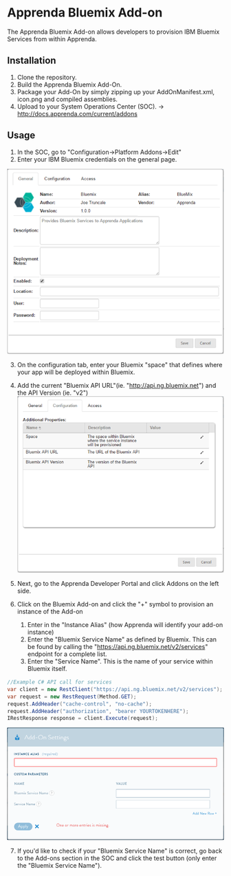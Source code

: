 # Apprenda Bluemix Add-on

The Apprenda Bluemix Add-on allows developers to provision IBM Bluemix Services from within Apprenda. 

## Installation

1. Clone the repository.
2. Build the Apprenda Bluemix Add-On.
3. Package your Add-On by simply zipping up your AddOnManifest.xml, icon.png and compiled assemblies. 
4. Upload to your System Operations Center (SOC). -> http://docs.apprenda.com/current/addons


## Usage
1. In the SOC, go to "Configuration->Platform Addons->Edit"
2. Enter your IBM Bluemix credentials on the general page.       


![](/readme_images/bluemixaddon_general.png)


3. On the configuration tab, enter your Bluemix "space" that defines where your app will be deployed within Bluemix. 
4.  Add the current "Bluemix API URL"(ie. "http://api.ng.bluemix.net") and the API Version (ie. "v2")  
    ![](/readme_images/bluemixaddon_config.png)


5. Next, go to the Apprenda Developer Portal and click Addons on the left side.
6. Click on the Bluemix Add-on and click the "+" symbol to provision an instance of the Add-on
    1. Enter in the "Instance Alias" (how Apprenda will identify your add-on instance)
    2. Enter the "Bluemix Service Name" as defined by Bluemix. This can be found by calling the "https://api.ng.bluemix.net/v2/services" endpoint for a complete list.
    3. Enter the "Service Name". This is the name of your service within Bluemix itself. 

```cs
//Example C# API call for services
var client = new RestClient("https://api.ng.bluemix.net/v2/services");
var request = new RestRequest(Method.GET);
request.AddHeader("cache-control", "no-cache");
request.AddHeader("authorization", "bearer YOURTOKENHERE");
IRestResponse response = client.Execute(request);
```
    
![](/readme_images/bluemixaddon_provision.png)

7. If you'd like to check if your "Bluemix Service Name" is correct, go back to the Add-ons section in the SOC and click the test button (only enter the "Bluemix Service Name"). 
